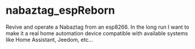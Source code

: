 # nabaztag_espReborn
Revive and operate a Nabaztag from an esp8266. In the long run I want to make it a real home automation device compatible with available systems like Home Assistant, Jeedom, etc...
